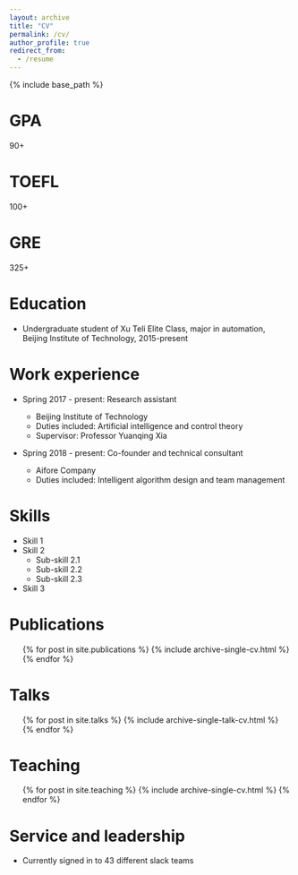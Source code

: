 ```yaml
---
layout: archive
title: "CV"
permalink: /cv/
author_profile: true
redirect_from:
  - /resume
---
```


{% include base_path %}

GPA
======
90+

TOEFL
======
100+

GRE
======
325+

Education
======
* Undergraduate student of Xu Teli Elite Class, major in automation, Beijing Institute of Technology, 2015-present

Work experience
======
* Spring 2017 - present: Research assistant
  * Beijing Institute of Technology
  * Duties included: Artificial intelligence and control theory
  * Supervisor: Professor Yuanqing Xia

* Spring 2018 - present: Co-founder and technical consultant
  * Aifore Company
  * Duties included: Intelligent algorithm design and team management
  
Skills
======
* Skill 1
* Skill 2
  * Sub-skill 2.1
  * Sub-skill 2.2
  * Sub-skill 2.3
* Skill 3

Publications
======
  <ul>{% for post in site.publications %}
    {% include archive-single-cv.html %}
  {% endfor %}</ul>
  
Talks
======
  <ul>{% for post in site.talks %}
    {% include archive-single-talk-cv.html %}
  {% endfor %}</ul>
  
Teaching
======
  <ul>{% for post in site.teaching %}
    {% include archive-single-cv.html %}
  {% endfor %}</ul>
  
Service and leadership
======
* Currently signed in to 43 different slack teams
